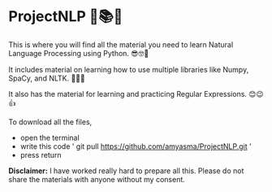 # ProjectNLP 📒📚📖

This is where you will find all the material you need to learn Natural Language Processing using Python. 😎🤓🧐

It includes material on learning how to use multiple libraries like Numpy, SpaCy, and NLTK. 👀😍🥰

It also has the material for learning and practicing Regular Expressions. 😊😉👍

To download all the files,
- open the terminal
- write this code ' git pull https://github.com/amyasma/ProjectNLP.git '
- press return

**Disclaimer:**
I have worked really hard to prepare all this. Please do not share the materials with anyone without my consent. 
